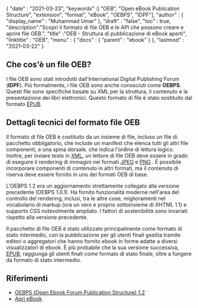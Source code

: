 {
  "date" : "2021-03-23",
  "keywords" :[ "OEB", "Open eBook Publication Structure", "extension", "format", "eBook", "OEBPS", "IDPF"],
  "author" : {
    "display_name" : "Muhammad Umar"
},
  "draft" : "false",
  "toc" : true,
  "description":"Scopri il formato di file OEB e le API che possono creare e aprire file OEB.",
  "title" :"OEB - Struttura di pubblicazione di eBook aperti",
  "linktitle" : "OEB",
  "menu" : {
    "docs" : {
      "parent" : "ebook"
}
},
  "lastmod" : "2021-03-22"
}

## Che cos'è un file OEB?

I file OEB sono stati introdotti dall'International Digital Publishing Forum (**IDPF**). Più formalmente, i file OEB sono anche conosciuti come **OEBPS**. Questi file sono specifiche basate su XML per la struttura, il contenuto e la presentazione dei libri elettronici. Questo formato di file è stato sostituito dal formato [EPUB](/it/ebook/epub/).

## Dettagli tecnici del formato file OEB

Il formato di file OEB è costituito da un insieme di file, incluso un file di pacchetto obbligatorio, che include un manifest che elenca tutti gli altri file componenti, e una spina dorsale, che indica l'ordine di lettura logico. Inoltre, per inviare testo in [XML](/it/web/xml/), un lettore di file OEB deve essere in grado di eseguire il rendering di immagini nei formati [JPEG](/it/image/jpeg/) e [PNG](/it/image/png/) . È possibile incorporare componenti di contenuto in altri formati, ma il contenuto di riserva deve essere fornito in uno dei formati OEB di base.

L'OEBPS 1.2 era un aggiornamento strettamente collegato alla versione precedente (OEBPS 1.0.1). Ha fornito funzionalità moderne nell'area del controllo del rendering, inclusi, tra le altre cose, miglioramenti nel vocabolario di markup (ora un vero e proprio sottoinsieme di XHTML 1.1) e supporto CSS notevolmente ampliato. I fattori di sostenibilità sono invariati rispetto alla versione precedente.
  

Il pacchetto di file OEB è stato utilizzato principalmente come formato di stato intermedio, con la pubblicazione per gli utenti finali gestita tramite editori o aggregatori che hanno fornito ebook in forme adatte a diversi visualizzatori di ebook. È più probabile che la sua versione successiva, [EPUB](/it/ebook/epub/), raggiunga gli utenti finali come formato di stato finale, oltre a fungere da formato di stato intermedio.

## Riferimenti

* [OEBPS (Open Ebook Forum Publication Structure) 1.2](https://www.loc.gov/preservation/digital/formats/fdd/fdd000171.shtml)
* [Apri eBook](https://en.wikipedia.org/wiki/Open_eBook)


